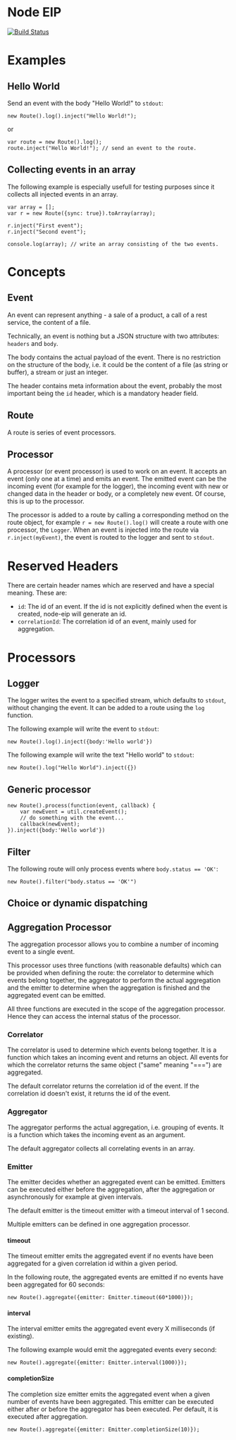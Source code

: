 # Node EIP

[![Build Status](https://secure.travis-ci.org/jkanschik/node-eip.png)](http://travis-ci.org/jkanschik/node-eip)

# Examples

## Hello World
Send an event with the body "Hello World!" to `stdout`:

    new Route().log().inject("Hello World!");

or
    
    var route = new Route().log();
    route.inject("Hello World!"); // send an event to the route.

## Collecting events in an array
The following example is especially usefull for testing purposes since it collects all injected events in an array.

    var array = [];
    var r = new Route({sync: true}).toArray(array);
    
    r.inject("First event");
    r.inject("Second event");
    
    console.log(array); // write an array consisting of the two events.


# Concepts

## Event

An event can represent anything - a sale of a product, a call of a rest service, the content of a file.

Technically, an event is nothing but a JSON structure with two attributes: `headers` and `body`.

The body contains the actual payload of the event.
There is no restriction on the structure of the body, i.e. it could be the content of a file (as string or buffer), a stream or just an integer.  

The header contains meta information about the event, probably the most important being the `id` header, which is a mandatory header field.


## Route

A route is series of event processors.

## Processor

A processor (or event processor) is used to work on an event. It accepts an event (only one at a time) and emits an event.
The emitted event can be the incoming event (for example for the logger), the incoming event with new or changed data in the header or body, or a completely new event. Of course, this is up to the processor.

The processor is added to a route by calling a corresponding method on the route object, for example `r = new Route().log()` will create a route with one processor, the `Logger`. When an event is injected into the route via `r.inject(myEvent)`, the event is routed to the logger and sent to `stdout`.



# Reserved Headers

There are certain header names which are reserved and have a special meaning. These are:

* `id`: The id of an event. If the id is not explicitly defined when the event is created, node-eip will generate an id.
* `correlationId`: The correlation id of an event, mainly used for aggregation.

# Processors

## Logger

The logger writes the event to a specified stream, which defaults to `stdout`, without changing the event. It can be added to a route using the `log` function.

The following example will write the event to `stdout`: 

    new Route().log().inject({body:'Hello world'})
   
The following example will write the text "Hello world" to `stdout`:
 
    new Route().log("Hello World").inject({})

## Generic processor


    new Route().process(function(event, callback) {
    	var newEvent = util.createEvent();
        // do something with the event...
        callback(newEvent);
    }).inject({body:'Hello world'})


## Filter

The following route will only process events where `body.status == 'OK'`:

    new Route().filter("body.status == 'OK'")

## Choice or dynamic dispatching


## Aggregation Processor

The aggregation processor allows you to combine a number of incoming event to a single event.

This processor uses three functions (with reasonable defaults) which can be provided when defining the route: the correlator to determine which events belong together, the aggregator to perform the actual aggregation and the emitter to determine when the aggregation is finished and the aggregated event can be emitted.

All three functions are executed in the scope of the aggregation processor. Hence they can access the internal status of the processor.

### Correlator

The correlator is used to determine which events belong together. It is a function which takes an incoming event and returns an object. All events for which the correlator returns the same object ("same" meaning "===") are aggregated.

The default correlator returns the correlation id of the event. If the correlation id doesn't exist, it returns the id of the event.

### Aggregator

The aggregator performs the actual aggregation, i.e. grouping of events. It is a function which takes the incoming event as an argument.

The default aggregator collects all correlating events in an array.

### Emitter

The emitter decides whether an aggregated event can be emitted. Emitters can be executed either before the aggregation, after the aggregation or asynchronously for example at given intervals.

The default emitter is the timeout emitter with a timeout interval of 1 second.

Multiple emitters can be defined in one aggregation processor.

#### timeout

The timeout emitter emits the aggregated event if no events have been aggregated for a given correlation id within a given period.

In the following route, the aggregated events are emitted if no events have been aggregated for 60 seconds: 

    new Route().aggregate({emitter: Emitter.timeout(60*1000)});

#### interval

The interval emitter emits the aggregated event every X milliseconds (if existing).

The following example would emit the aggregated events every second:

    new Route().aggregate({emitter: Emitter.interval(1000)});
    

#### completionSize

The completion size emitter emits the aggregated event when a given number of events have been aggregated. This emitter can be executed either after or before the aggregator has been executed. Per default, it is executed after aggregation. 

    new Route().aggregate({emitter: Emitter.completionSize(10)});
    





    





